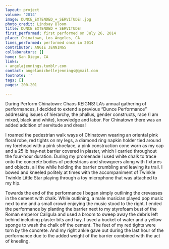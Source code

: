 ```yaml
---
layout: project
volume: '2014'
image: DUNCE_EXTENDED_+_SERVITUDE!.jpg
photo_credit: Lindsay Bloom
title: DUNCE EXTENDED + SERVITUDE!
first_performed: first performed on July 26, 2014
place: Chinatown, Los Angeles, CA
times_performed: performed once in 2014
contributor: ANGIE JENNINGS
collaborators: []
home: San Diego, CA
links:
- angelajennings.tumblr.com
contact: angelamichellejennings@gmail.com
footnote: ''
tags: []
pages: 200-201

---
```


During Perform Chinatown: Chaos REIGNS! LA’s annual gathering of performances, I decided to extend a previous “Dunce Performance” addressing issues of hierarchy, the phallus, gender constructs, race (I am mixed, black and white), knowledge and labor. For Chinatown there was an added addition of servitude and dress!

I roamed the pedestrian walk ways of Chinatown wearing an oriental pink floral robe, red tights on my legs, a diamond ring napkin holder tied around my forehead with a pink shoelace, a pink construction cone worn as my cap and a 25 lb hay-net barrier covered in plaster, which I carried throughout the four-hour duration. During my promenade I used white chalk to trace onto the concrete bodies of pedestrians and showgoers along with fixtures and objects, all the while holding the barrier crumbling and leaving its trail. I bowed and kneeled politely at times with the accompaniment of Twinkle Twinkle Little Star playing through a toy microphone that was attached to my hip.

Towards the end of the performance I began simply outlining the crevasses in the cement with chalk. While outlining, a male musician played pop music next to me and a small crowd enjoying the music stood to the right. I ended the performance by planting the barrier next to my styrofoam bust of the Roman emperor Caligula and used a broom to sweep away the debris left behind including plaster bits and hay. I used a bucket of water and a yellow sponge to wash the chalk off the cement. The feet of my red tights were torn by the concrete. And my right ankle gave out during the last hour of the performance due to the added weight of the barrier combined with the act of kneeling.
